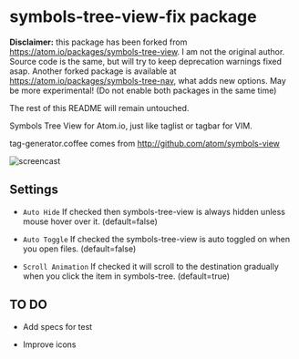 # symbols-tree-view-fix package

**Disclaimer:** this package has been forked from https://atom.io/packages/symbols-tree-view. I am not the original author. Source code is the same, but will try to keep deprecation warnings fixed asap.
Another forked package is available at https://atom.io/packages/symbols-tree-nav, what adds new options. May be more experimental! (Do not enable both packages in the same time)

The rest of this README will remain untouched.

Symbols Tree View for Atom.io, just like taglist or tagbar for VIM.

tag-generator.coffee comes from http://github.com/atom/symbols-view

![screencast](https://raw.githubusercontent.com/xndcn/symbols-tree-view/master/screencast.gif?raw=true)

## Settings

* `Auto Hide` If checked then symbols-tree-view is always hidden unless mouse hover over it. (default=false)

* `Auto Toggle` If checked the symbols-tree-view is auto toggled on when you open files. (default=false)

* `Scroll Animation` If checked it will scroll to the destination gradually when you click the item in symbols-tree. (default=true)

## TO DO

* Add specs for test

* Improve icons
